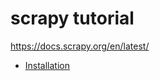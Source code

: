 # scrapy tutorial

https://docs.scrapy.org/en/latest/

* [Installation](https://docs.scrapy.org/en/latest/intro/install.html)
